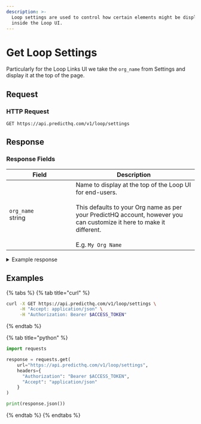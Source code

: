```yaml
---
description: >-
  Loop settings are used to control how certain elements might be displayed
  inside the Loop UI.
---
```


# Get Loop Settings

Particularly for the Loop Links UI we take the `org_name` from Settings and display it at the top of the page.

## Request

### HTTP Request

```
GET https://api.predicthq.com/v1/loop/settings
```

## Response

### Response Fields

<table><thead><tr><th width="162">Field</th><th>Description</th></tr></thead><tbody><tr><td><code>org_name</code><br>string</td><td>Name to display at the top of the Loop UI for end-users.<br><br>This defaults to your Org name as per your PredictHQ account, however you can customize it here to make it different.<br><br>E.g. <code>My Org Name</code></td></tr></tbody></table>

<details>

<summary>Example response</summary>

Below is an example response:

```json
{
  "org_name": "My Org"
}
```

</details>

## Examples

{% tabs %}
{% tab title="curl" %}
```bash
curl -X GET https://api.predicthq.com/v1/loop/settings \
     -H "Accept: application/json" \
     -H "Authorization: Bearer $ACCESS_TOKEN"
```
{% endtab %}

{% tab title="python" %}
```python
import requests

response = requests.get(
    url="https://api.predicthq.com/v1/loop/settings",
    headers={
      "Authorization": "Bearer $ACCESS_TOKEN",
      "Accept": "application/json"
    }
)

print(response.json())
```
{% endtab %}
{% endtabs %}
